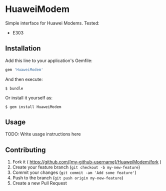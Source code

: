 # HuaweiModem

Simple interface for Huawei Modems. Tested:
- E303

## Installation

Add this line to your application's Gemfile:

```ruby
gem 'HuaweiModem'
```

And then execute:

    $ bundle

Or install it yourself as:

    $ gem install HuaweiModem

## Usage

TODO: Write usage instructions here

## Contributing

1. Fork it ( https://github.com/[my-github-username]/HuaweiModem/fork )
2. Create your feature branch (`git checkout -b my-new-feature`)
3. Commit your changes (`git commit -am 'Add some feature'`)
4. Push to the branch (`git push origin my-new-feature`)
5. Create a new Pull Request
